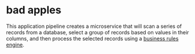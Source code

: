 # bad apples

This application pipeline creates a microservice that will scan a series of
records from a database, select a group of records based on values in their
columns, and then process the selected records using a
[business rules engine](https://en.wikipedia.org/wiki/Business_rules_engine).
